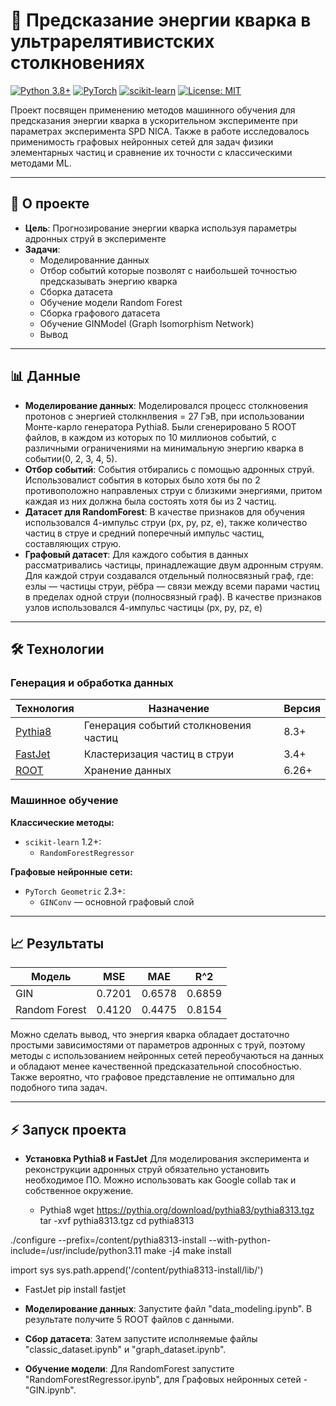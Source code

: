 # 🔬 Предсказание энергии кварка в ультрарелятивистских столкновениях

[![Python 3.8+](https://img.shields.io/badge/Python-3.8+-blue.svg)](https://www.python.org)
[![PyTorch](https://img.shields.io/badge/PyTorch-2.0+-red.svg)](https://pytorch.org)
[![scikit-learn](https://img.shields.io/badge/scikit--learn-1.2+-green.svg)](https://scikit-learn.org)
[![License: MIT](https://img.shields.io/badge/License-MIT-yellow.svg)](https://opensource.org/licenses/MIT)

Проект посвящен применению методов машинного обучения для предсказания энергии кварка в ускорительном эксперименте при параметрах эксперимента SPD NICA. Также в работе исследовалось применимость графовых нейронных сетей для задач физики элементарных частиц и сравнение их точности с классическими методами ML.

---

## 📌 О проекте
- **Цель**: Прогнозирование энергии кварка используя параметры адронных струй в эксперименте
- **Задачи**:
  - Моделированние данных
  - Отбор событий которые позволят с наибольшей точностью предсказывать энергию кварка
  - Сборка датасета
  - Обучение модели Random Forest
  - Сборка графового датасета
  - Обучение GINModel (Graph Isomorphism Network)
  - Вывод

---
## 📊 Данные
- **Моделирование данных**: Моделировался процесс столкновения протонов с энергией столкнлвения = 27 ГэВ, при использовании Монте-карло генератора Pythia8. Были сгенерировано 5 ROOT файлов, в каждом из которых по 10 миллионов событий, с различными ограничениями на минимальную энергию кварка в событии(0, 2, 3, 4, 5).
- **Отбор событий**: События отбирались с помощью адронных струй. Использовалист события в которых было хотя бы по 2 противоположно направленых струи с близкими энергиями, притом каждая из них должна была состоять хотя бы из 2 частиц.
- **Датасет для RandomForest**: В качестве признаков для обучения использовался 4-импульс струи (px, py, pz, e), также количество частиц в струе и средний поперечный импульс частиц, составляющих струю.
- **Графовый датасет**: Для каждого события в данных рассматривались частицы, принадлежащие двум адронным струям. Для каждой струи создавался отдельный полносвязный граф, где: eзлы — частицы струи, рёбра — связи между всеми парами частиц в пределах одной струи (полносвязный граф). В качестве признаков узлов использовался 4-импульс частицы (px, py, pz, e)

---
## 🛠 Технологии

### Генерация и обработка данных
| Технология | Назначение | Версия |
|------------|------------|--------|
| [Pythia8](https://pythia.org/) | Генерация событий столкновения частиц | 8.3+ |
| [FastJet](http://fastjet.fr/) | Кластеризация частиц в струи | 3.4+ |
| [ROOT](https://root.cern/) | Хранение данных | 6.26+ |

### Машинное обучение
**Классические методы:**
- `scikit-learn` 1.2+:
  - `RandomForestRegressor`

**Графовые нейронные сети:**
- `PyTorch Geometric` 2.3+:
  - `GINConv` — основной графовый слой



---
## 📈 Результаты

| Модель          | MSE    | MAE    | R^2    |
|-----------------|--------|--------|--------|
| GIN             | 0.7201 | 0.6578 | 0.6859 |    
| Random Forest   | 0.4120 | 0.4475 | 0.8154 |

Можно сделать вывод, что энергия кварка обладает достаточно простыми зависимостями от параметров адронных с труй, поэтому методы с использованием нейронных сетей переобучаються на данных и обладают менее качественной предсказательной способностью. Также вероятно, что графовое представление не оптимально для подобного типа задач.


---
## ⚡ Запуск проекта

- **Установка Pythia8 и FastJet**
Для моделирования эксперимента и реконструкции адронных струй обязательно установить необходимое ПО. Можно использовать как Google collab так и собственное окружение.

  - Pythia8
wget https://pythia.org/download/pythia83/pythia8313.tgz
tar -xvf pythia8313.tgz
cd pythia8313

./configure --prefix=/content/pythia8313-install --with-python-include=/usr/include/python3.11
make -j4
make install

import sys
sys.path.append('/content/pythia8313-install/lib/')

  - FastJet
pip install fastjet

- **Моделирование данных**: Запустите файл "data_modeling.ipynb". В результате получите 5 ROOT файлов с данными. 
- **Сбор датасета**: Затем запустите исполняемые файлы "classic_dataset.ipynb" и "graph_dataset.ipynb".
- **Обучение модели**: Для RandomForest запустите "RandomForestRegressor.ipynb", для Графовых нейронных сетей - "GIN.ipynb".

